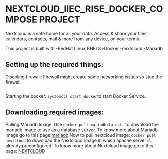 # NEXTCLOUD_IIEC_RISE_DOCKER_COMPOSE PROJECT
Nextcloud is a  safe home for all your data. Access &amp; share your files, calendars, contacts, mail &amp; more from any device, on your terms.

This project is built with
-RedHat Linux RHEL8
-Docker
-nextcloud
-Mariadb


## Setting up the required things:
Disabling firewall:
Firewall might create some networking issues so stop the firewall.
```Use systemctl stop firewalld.
```
Starting the docker:
``` systemctl start docker ```to start Docker Service.
## Downloading required images:
Pulling Mariadb Image:
Use 
```docker pull mariadb:latest ``` 
to download the mariadb  image to use as a database server.
To know more about Mariadb Image go to this page:[mariadb](https://hub.docker.com/_/mariadb)
Now to pull nextcloud image:
```docker pull nextcloud``` 
to download the Nextcloud image in which apache server is already preconfigured.
To know more about Nextcloud image  go to this page: [NEXTCLOUD](https://hub.docker.com/_/nextcloud)
